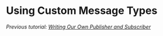 # Using Custom Message Types

_Previous tutorial: [Writing Our Own Publisher and Subscriber](./5_publisher_subscriber.md)_